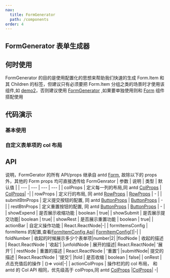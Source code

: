 ```yaml
---
nav:
  title: FormGenerator
  path: /components
order: 4
---
```


## FormGenerator 表单生成器

## 何时使用

FormGenerator 的目的是使用配置化的思想来帮助我们快速的生成 Form.Item 和其 Children 的标签，但建议只有必须要把 Form.Item 分组之类的场景时才使用该组件,如 [demo2](/components/form-items-builder#自定义布局和其他标签的使用)，否则建议使用 [FormGenerator](/components/form-generator) ,如果要单独使用则和 [Form](https://ant-design.gitee.io/components/form-cn/) 组件搭配使用

## 代码演示

### 基本使用

<code src="../demos/FormGeneratorDemo1.tsx"  title="一个配置化的搜索 bar"></code>

### 自定义表单项的 col 布局

<code src="../demos/FormGeneratorDemo2.tsx"  title="自定义表单"></code>

## API

说明，FormGerator 的所有 API/props 继承自 antd [Form](https://ant-design.gitee.io/components/form-cn/), 故除以下的 props 外，其他的 Form props 均可直接透传给 FormGenrator
| 参数 | 说明 | 类型 | 默认值 |
| --- | --- | --- | --- |
| colProps | 定义每一列的布局,同 antd [ColProps](https://ant-design.gitee.io/components/grid-cn/#Col) | [ColProps](https://ant-design.gitee.io/components/grid-cn/#Col)| -|
| rowProps | 定义行的布局, 同 antd [RowProps](https://ant-design.gitee.io/components/grid-cn/#Row) | [RowProps](https://ant-design.gitee.io/components/grid-cn/#Row) | - |
| submitBtnProps | 定义提交按钮的配置, 同 antd [ButtonProps](https://ant-design.gitee.io/components/button-cn/#API) | [ButtonProps](https://ant-design.gitee.io/components/button-cn/#API) | - |
| restBtnProps | 定义重置按钮的配置, 同 antd [ButtonProps](https://ant-design.gitee.io/components/button-cn/#API) | [ButtonProps](https://ant-design.gitee.io/components/button-cn/#API) | - |
| showExpend | 是否展示收缩功能 | boolean | true|
| showSubmit | 是否展示提交功能| boolean | true|
| showRest | 是否展示重置功能 | boolean | true|
| actionBar | 自定义操作功能 | React.ReactNode|-|
| formItemsConfig | formItems 的配置,查看[FormItemConfig Api](/components/form-items-builder#formitemconfig-api)| [FormItemConfig](/components/form-items-builder#formitemconfig-api)[]|-|
| foldNumber | 收起的时候展示多少个表单项|number|2|
|flodNode | 收起的描述 | React.ReactNode | '收起'|
|unfoldNode | 展开的描述| React.ReactNode| '展开'|
| restNode | 重置的描述 | React.ReactNode | '重置'|
|submitNode| 提交的描述 | React.ReactNode | '提交'|
|fold | 是否收缩 | boolean | false|
| onRest | 点击充值后的操作 | ()=> void|-|
| actionColProps | 操作栏的的 col 布局， 和 antd 的 Col API 相同，优先级高于 colProps,同 antd [ColProps](https://ant-design.gitee.io/components/grid-cn/#Col) |[ColProps](https://ant-design.gitee.io/components/grid-cn/#Col)| -|
